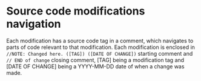 # Source code modifications navigation

Each modification has a source code tag in a comment, which navigates to parts of code relevant to that modification.
Each modification is enclosed in `//NOTE: Changed here. ([TAG]) ([DATE OF CHANGE])` starting comment and `// END of change`
closing comment, \[TAG\] being a modification tag and \[DATE OF CHANGE\] being a YYYY-MM-DD date of when a change was made.